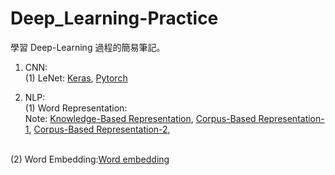 # Deep_Learning-Practice
學習 Deep-Learning 過程的簡易筆記。

1. CNN:
<br>(1) LeNet: [Keras](https://github.com/HsiaSharpie/Deep_Learning-Practice/tree/master/LeNet_Keras), [Pytorch](https://github.com/HsiaSharpie/Deep_Learning-Practice/tree/master/LeNet_Pytorch)

2. NLP:
<br>(1) Word Representation:
<br>Note:
[Knowledge-Based Representation](https://github.com/HsiaSharpie/Deep_Learning-Practice/blob/master/corpus-based%20representation-1.md), [Corpus-Based Representation-1](https://github.com/HsiaSharpie/Deep_Learning-Practice/blob/master/corpus-based%20representation-1.md), [Corpus-Based Representation-2](https://github.com/HsiaSharpie/Deep_Learning-Practice/blob/master/corpus-based%20representation-2.md),


<br>(2) Word Embedding:[Word embedding](https://github.com/HsiaSharpie/Deep_Learning-Practice/blob/master/corpus-based%20representation-word%20embedding.md)
